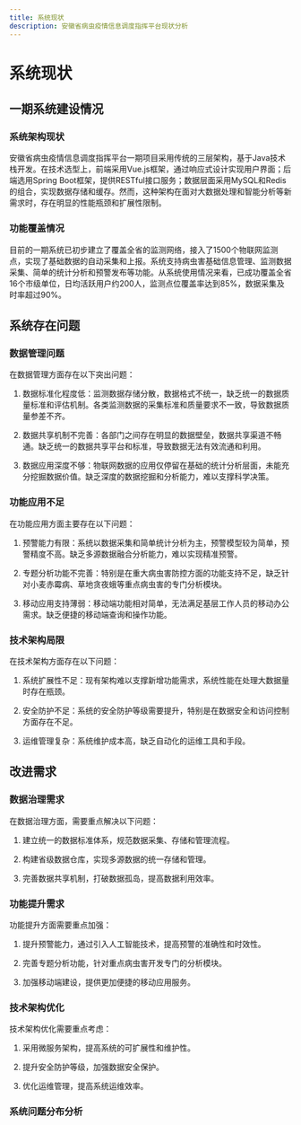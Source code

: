 ```yaml
---
title: 系统现状
description: 安徽省病虫疫情信息调度指挥平台现状分析
---
```


# 系统现状

## 一期系统建设情况

### 系统架构现状

安徽省病虫疫情信息调度指挥平台一期项目采用传统的三层架构，基于Java技术栈开发。在技术选型上，前端采用Vue.js框架，通过响应式设计实现用户界面；后端选用Spring Boot框架，提供RESTful接口服务；数据层面采用MySQL和Redis的组合，实现数据存储和缓存。然而，这种架构在面对大数据处理和智能分析等新需求时，存在明显的性能瓶颈和扩展性限制。

### 功能覆盖情况

目前的一期系统已初步建立了覆盖全省的监测网络，接入了1500个物联网监测点，实现了基础数据的自动采集和上报。系统支持病虫害基础信息管理、监测数据采集、简单的统计分析和预警发布等功能。从系统使用情况来看，已成功覆盖全省16个市级单位，日均活跃用户约200人，监测点位覆盖率达到85%，数据采集及时率超过90%。

## 系统存在问题

### 数据管理问题

在数据管理方面存在以下突出问题：

1. 数据标准化程度低：监测数据存储分散，数据格式不统一，缺乏统一的数据质量标准和评估机制。各类监测数据的采集标准和质量要求不一致，导致数据质量参差不齐。

2. 数据共享机制不完善：各部门之间存在明显的数据壁垒，数据共享渠道不畅通。缺乏统一的数据共享平台和标准，导致数据无法有效流通和利用。

3. 数据应用深度不够：物联网数据的应用仅停留在基础的统计分析层面，未能充分挖掘数据价值。缺乏深度的数据挖掘和分析能力，难以支撑科学决策。

### 功能应用不足

在功能应用方面主要存在以下问题：

1. 预警能力有限：系统以数据采集和简单统计分析为主，预警模型较为简单，预警精度不高。缺乏多源数据融合分析能力，难以实现精准预警。

2. 专题分析功能不完善：特别是在重大病虫害防控方面的功能支持不足，缺乏针对小麦赤霉病、草地贪夜蛾等重点病虫害的专门分析模块。

3. 移动应用支持薄弱：移动端功能相对简单，无法满足基层工作人员的移动办公需求。缺乏便捷的移动端查询和操作功能。

### 技术架构局限

在技术架构方面存在以下问题：

1. 系统扩展性不足：现有架构难以支撑新增功能需求，系统性能在处理大数据量时存在瓶颈。

2. 安全防护不足：系统的安全防护等级需要提升，特别是在数据安全和访问控制方面存在不足。

3. 运维管理复杂：系统维护成本高，缺乏自动化的运维工具和手段。

## 改进需求

### 数据治理需求

在数据治理方面，需要重点解决以下问题：

1. 建立统一的数据标准体系，规范数据采集、存储和管理流程。

2. 构建省级数据仓库，实现多源数据的统一存储和管理。

3. 完善数据共享机制，打破数据孤岛，提高数据利用效率。

### 功能提升需求

功能提升方面需要重点加强：

1. 提升预警能力，通过引入人工智能技术，提高预警的准确性和时效性。

2. 完善专题分析功能，针对重点病虫害开发专门的分析模块。

3. 加强移动端建设，提供更加便捷的移动应用服务。

### 技术架构优化

技术架构优化需要重点考虑：

1. 采用微服务架构，提高系统的可扩展性和维护性。

2. 提升安全防护等级，加强数据安全保护。

3. 优化运维管理，提高系统运维效率。

<script setup>
import { ref } from 'vue'

const systemStatusOption = ref({
  title: {
    text: '一期系统主要问题分布',
    subtext: '基于2023年系统评估报告'
  },
  tooltip: {
    trigger: 'item',
    formatter: '{b}: {c}%'
  },
  series: [
    {
      name: '问题分布',
      type: 'pie',
      radius: ['50%', '70%'],
      avoidLabelOverlap: false,
      label: {
        show: true,
        position: 'outside',
        formatter: '{b}: {c}%'
      },
      emphasis: {
        label: {
          show: true,
          fontSize: '16',
          fontWeight: 'bold'
        }
      },
      data: [
        { value: 35, name: '数据质量问题' },
        { value: 25, name: '分析能力不足' },
        { value: 20, name: '协同效率低' },
        { value: 15, name: '安全性待提升' },
        { value: 5, name: '其他问题' }
      ]
    }
  ]
})
</script>

### 系统问题分布分析

<ClientOnly>
  <ECharts :option="systemStatusOption" height="400px" />
</ClientOnly> 